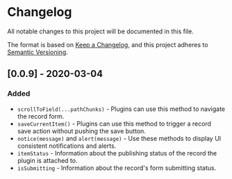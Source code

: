 # Changelog

All notable changes to this project will be documented in this file.

The format is based on [Keep a Changelog](https://keepachangelog.com/en/1.0.0/),
and this project adheres to [Semantic Versioning](https://semver.org/spec/v2.0.0.html).

## [0.0.9] - 2020-03-04

### Added

- `scrollToField(...pathChunks)` - Plugins can use this method to navigate the record form.
- `saveCurrentItem()` - Plugins can use this method to trigger a record save action without pushing the save button.
- `notice(message)` and `alert(message)` - Use these methods to display UI consistent notifications and alerts.
- `itemStatus` - Information about the publishing status of the record the plugin is attached to.
- `isSubmitting` - Information about the record's form submitting status.
